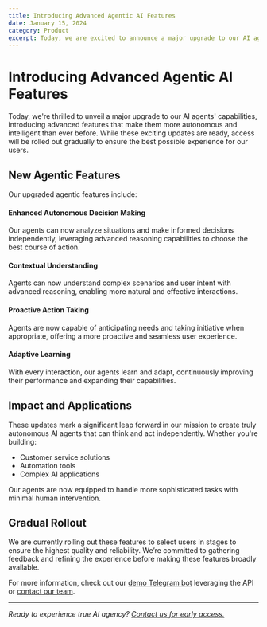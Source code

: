 ```yaml
---
title: Introducing Advanced Agentic AI Features  
date: January 15, 2024  
category: Product  
excerpt: Today, we are excited to announce a major upgrade to our AI agents' capabilities, now rolling out gradually to select users.  
---
```


# Introducing Advanced Agentic AI Features  

Today, we're thrilled to unveil a major upgrade to our AI agents' capabilities, introducing advanced features that make them more autonomous and intelligent than ever before. While these exciting updates are ready, access will be rolled out gradually to ensure the best possible experience for our users.

## New Agentic Features  

Our upgraded agentic features include:  

#### Enhanced Autonomous Decision Making  
Our agents can now analyze situations and make informed decisions independently, leveraging advanced reasoning capabilities to choose the best course of action.  

#### Contextual Understanding  
Agents can now understand complex scenarios and user intent with advanced reasoning, enabling more natural and effective interactions.  

#### Proactive Action Taking  
Agents are now capable of anticipating needs and taking initiative when appropriate, offering a more proactive and seamless user experience.  

#### Adaptive Learning  
With every interaction, our agents learn and adapt, continuously improving their performance and expanding their capabilities.  

## Impact and Applications  

These updates mark a significant leap forward in our mission to create truly autonomous AI agents that can think and act independently. Whether you're building:  

- Customer service solutions  
- Automation tools  
- Complex AI applications  

Our agents are now equipped to handle more sophisticated tasks with minimal human intervention.  

## Gradual Rollout  

We are currently rolling out these features to select users in stages to ensure the highest quality and reliability. We’re committed to gathering feedback and refining the experience before making these features broadly available.  

For more information, check out our [demo Telegram bot](https://t.me/crchatgptbot) leveraging the API or [contact our team](mailto:sales@tryomni.chat).  

---

*Ready to experience true AI agency? [Contact us for early access.](mailto:sales@tryomni.chat)*  